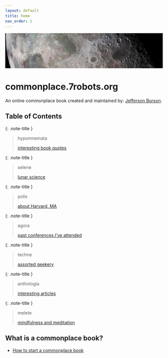 ```yaml
---
layout: default
title: home
nav_order: 1
---
```

![](assets/moon-banner2.jpg)
# commonplace.7robots.org
An online commonplace book created and maintained by:
[ Jefferson Burson](https://www.7robots.org).

## Table of Contents

{: .note-title }
> hypomnemata 
>
> [interesting book quotes](hypomnemata/hypomnemata-home)

{: .note-title }
> selene 
>
> [lunar science](selene/selene-home)

{: .note-title }
> polis 
>
> [about Harvard, MA](polis/polis-home)

{: .note-title }
> agora 
>
> [past conferences I’ve attended](agora/agora-home)

{: .note-title }
> techne 
>
> [assorted geekery](techne/techne-home)

{: .note-title }
> anthologia 
>
> [interesting articles](anthologia/anthologia-home)

{: .note-title }
> melete 
>
> [mindfulness and meditation](melete/melete-home)



## What is a commonplace book?
- [How to start a commonplace book](https://imperfectjournaling.com/commonplace-book/)



